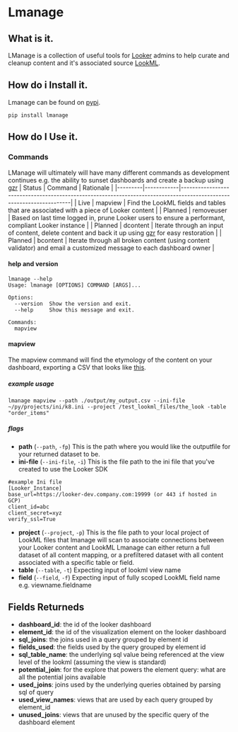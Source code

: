 # Lmanage
## What is it.
LManage is a collection of useful tools for [Looker](https://looker.com/) admins to help curate and cleanup content and it's associated source [LookML](https://docs.looker.com/data-modeling/learning-lookml/what-is-lookml).

## How do i Install it.
Lmanage can be found on [pypi](#).
```
pip install lmanage
```

## How do I Use it.
### Commands
LManage will ultimately will have many different commands as development continues e.g. the ability to sunset dashboards and create a backup using [gzr]()
| Status  | Command    | Rationale                                                                                                           |
|---------|------------|---------------------------------------------------------------------------------------------------------------------|
| Live    | mapview    | Find the LookML fields and tables that are associated with a piece of Looker content                                |
| Planned | removeuser | Based on last time logged in, prune Looker users to ensure a performant, compliant Looker instance                  |
| Planned | dcontent   | Iterate through an input of content, delete content and back it up using [gzr](https://github.com/looker-open-source/gzr) for easy restoration              |
| Planned | bcontent   | Iterate through all broken content (using content validator) and email a customized message to each dashboard owner |

#### help and version
```
lmanage --help
Usage: lmanage [OPTIONS] COMMAND [ARGS]...

Options:
  --version  Show the version and exit.
  --help     Show this message and exit.

Commands:
  mapview
```
#### mapview
The mapview command will find the etymology of the content on your dashboard, exporting a CSV that looks like [this](https://docs.google.com/spreadsheets/d/1TzeJW46ml0uzO9RdLOOLxwtvUWjhmZxoa-xq4pbznV0/edit?resourcekey=0-xbWC87hXYFNgy1As06NncA#gid=900312158).

##### example usage
`lmanage mapview --path ./output/my_output.csv --ini-file ~/py/projects/ini/k8.ini --project /test_lookml_files/the_look -table "order_items"`
##### flags
- **path** (`--path`, `-fp`) This is the path where you would like the outputfile for your returned dataset to be. 
- **ini-file** (`--ini-file`, `-i`) This is the file path to the ini file that you've created to use the Looker SDK
```
#example Ini file
[Looker_Instance]
base_url=https://looker-dev.company.com:19999 (or 443 if hosted in GCP)
client_id=abc
client_secret=xyz
verify_ssl=True
```
- **project** (`--project`, `-p`) This is the file path to your local project of LookML files that lmanage will scan to associate connections between your Looker content and LookML
Lmanage can either return a full dataset of all content mapping, or a prefiltered dataset with all content associated with a specific table or field.
- **table** (`--table`, `-t`) Expecting input of lookml view name
- **field** (`--field`, `-f`) Expecting input of fully scoped LookML field name e.g. viewname.fieldname 

## Fields Returneds

- **dashboard_id**: the id of the looker dashboard 	
- **element_id**: the id of the visualization element on the looker dashboard	
- **sql_joins**: the joins used in a query grouped by element id	
- **fields_used**: the fields used by the query grouped by element id
- **sql_table_name**: the underlying sql value being referenced at the view level of the lookml (assuming the view is standard)	
- **potential_join**: for the explore that powers the element query: what are all the potential joins available	
- **used_joins**: joins used by the underlying queries obtained by parsing sql of query 	
- **used_view_names**: views that are used by each query grouped by element_id	
- **unused_joins**: views that are unused by the specific query of the dashboard element
